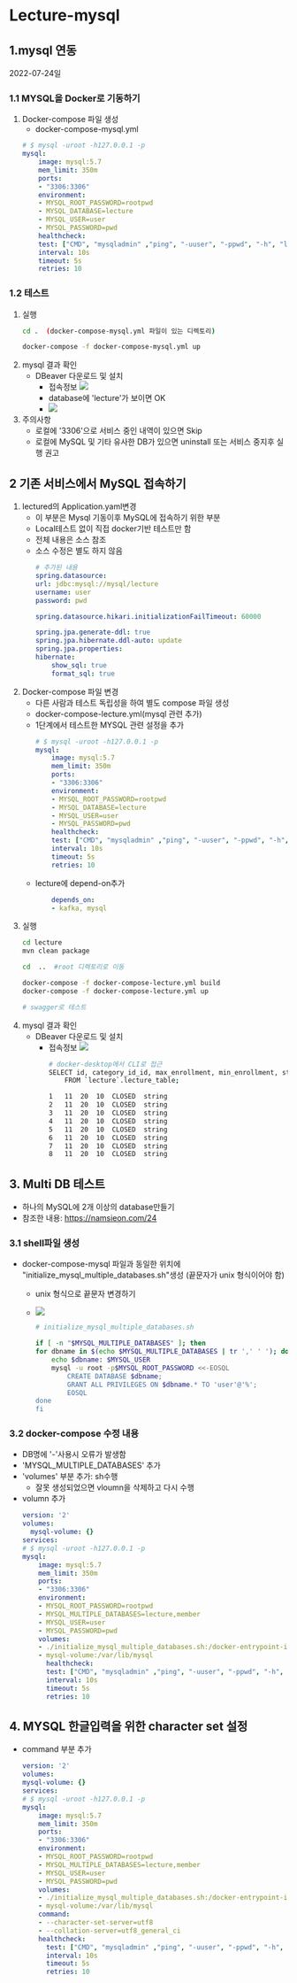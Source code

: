 # Lecture-mysql



## 1.mysql 연동
2022-07-24일

### 1.1 MYSQL을 Docker로 기동하기
1. Docker-compose 파일 생성
   - docker-compose-mysql.yml
    ```yaml
    # $ mysql -uroot -h127.0.0.1 -p
    mysql:
        image: mysql:5.7
        mem_limit: 350m
        ports:
        - "3306:3306"
        environment:
        - MYSQL_ROOT_PASSWORD=rootpwd
        - MYSQL_DATABASE=lecture
        - MYSQL_USER=user
        - MYSQL_PASSWORD=pwd
        healthcheck:
        test: ["CMD", "mysqladmin" ,"ping", "-uuser", "-ppwd", "-h", "localhost"]
        interval: 10s
        timeout: 5s
        retries: 10
    ```
### 1.2 테스트
1. 실행
    ```bash
    cd .  (docker-compose-mysql.yml 파일이 있는 디렉토리)

    docker-compose -f docker-compose-mysql.yml up

    ```
2. mysql 결과 확인
   - DBeaver 다운로드 및 설치
     - 접속정보 ![](images/01-connection.png)
     - database에 'lecture'가 보이면 OK
     - ![](images/01-mysql-01.png)
3. 주의사항
   - 로컬에 '3306'으로 서비스 중인 내역이 있으면 Skip
   - 로컬에 MySQL 및 기타 유사한 DB가 있으면 uninstall 또는 서비스 중지후 실행 권고
## 2 기존 서비스에서 MySQL 접속하기
1. lectured의 Application.yaml변경
   - 이 부분은 Mysql 기동이후 MySQL에 접속하기 위한 부분
   - Local테스트 없이 직접 docker기반 테스트만 함
   - 전체 내용은 소스 참조
   - 소스 수정은 별도 하지 않음
        ```yaml
        # 추가된 내용
        spring.datasource:
        url: jdbc:mysql://mysql/lecture
        username: user
        password: pwd

        spring.datasource.hikari.initializationFailTimeout: 60000

        spring.jpa.generate-ddl: true
        spring.jpa.hibernate.ddl-auto: update
        spring.jpa.properties:
        hibernate:
            show_sql: true
            format_sql: true
        ```
2. Docker-compose 파일 변경
   - 다른 사람과 테스트 독립성을 하여 별도 compose 파일 생성
   - docker-compose-lecture.yml(mysql 관련 추가)
   - 1단계에서 테스트한 MYSQL 관련 설정을 추가
        ```yaml
        # $ mysql -uroot -h127.0.0.1 -p
        mysql:
            image: mysql:5.7
            mem_limit: 350m
            ports:
            - "3306:3306"
            environment:
            - MYSQL_ROOT_PASSWORD=rootpwd
            - MYSQL_DATABASE=lecture
            - MYSQL_USER=user
            - MYSQL_PASSWORD=pwd
            healthcheck:
            test: ["CMD", "mysqladmin" ,"ping", "-uuser", "-ppwd", "-h", "localhost"]
            interval: 10s
            timeout: 5s
            retries: 10
        ```
    - lecture에 depend-on추가
        ```yaml
            depends_on:
            - kafka, mysql
        ```
3. 실행
    ```bash
    cd lecture
    mvn clean package

    cd  ..  #root 디렉토리로 이동

    docker-compose -f docker-compose-lecture.yml build
    docker-compose -f docker-compose-lecture.yml up

    # swagger로 테스트
    ```
4. mysql 결과 확인
   - DBeaver 다운로드 및 설치
     - 접속정보 ![](images/01-connection.png)
        ```bash
        # docker-desktop에서 CLI로 접근
        SELECT id, category_id_id, max_enrollment, min_enrollment, status, title, version
            FROM `lecture`.lecture_table;

        1	11	20	10	CLOSED	string
        2	11	20	10	CLOSED	string
        3	11	20	10	CLOSED	string
        4	11	20	10	CLOSED	string
        5	11	20	10	CLOSED	string
        6	11	20	10	CLOSED	string
        7	11	20	10	CLOSED	string
        8	11	20	10	CLOSED	string
        ```
## 3. Multi DB 테스트
- 하나의 MySQL에 2개 이상의 database만들기
- 참조한 내용: https://namsieon.com/24

### 3.1 shell파일 생성
- docker-compose-mysql 파일과 동일한 위치에 "initialize_mysql_multiple_databases.sh"생성 (끝문자가 unix 형식이어야 함)
  - unix 형식으로 끝문자 변경하기
  - ![](images/01-mysql-02.png)

    ```sh
    # initialize_mysql_multiple_databases.sh

    if [ -n "$MYSQL_MULTIPLE_DATABASES" ]; then
    for dbname in $(echo $MYSQL_MULTIPLE_DATABASES | tr ',' ' '); do
        echo $dbname: $MYSQL_USER
        mysql -u root -p$MYSQL_ROOT_PASSWORD <<-EOSQL
            CREATE DATABASE $dbname;
            GRANT ALL PRIVILEGES ON $dbname.* TO 'user'@'%';
            EOSQL
    done
    fi
    ```

### 3.2 docker-compose 수정 내용
- DB명에 '-'사용시 오류가 발생함
- 'MYSQL_MULTIPLE_DATABASES' 추가
- 'volumes' 부분 추가: sh수행
  - 잘못 생성되었으면 vloumn을 삭제하고 다시 수행
- volumn 추가
    ```yaml
    version: '2'
    volumes:
      mysql-volume: {}
    services:
    # $ mysql -uroot -h127.0.0.1 -p
    mysql:
        image: mysql:5.7
        mem_limit: 350m
        ports:
        - "3306:3306"
        environment:
        - MYSQL_ROOT_PASSWORD=rootpwd
        - MYSQL_MULTIPLE_DATABASES=lecture,member
        - MYSQL_USER=user
        - MYSQL_PASSWORD=pwd
        volumes:
        - ./initialize_mysql_multiple_databases.sh:/docker-entrypoint-initdb.d/initialize_mysql_multiple_databases.sh
        - mysql-volume:/var/lib/mysql
          healthcheck:
          test: ["CMD", "mysqladmin" ,"ping", "-uuser", "-ppwd", "-h", "localhost"]
          interval: 10s
          timeout: 5s
          retries: 10
    ```

## 4. MYSQL 한글입력을 위한 character set 설정

- command 부분 추가
    ```yml
    version: '2'
    volumes:
    mysql-volume: {}
    services:
    # $ mysql -uroot -h127.0.0.1 -p
    mysql:
        image: mysql:5.7
        mem_limit: 350m
        ports:
        - "3306:3306"
        environment:
        - MYSQL_ROOT_PASSWORD=rootpwd
        - MYSQL_MULTIPLE_DATABASES=lecture,member
        - MYSQL_USER=user
        - MYSQL_PASSWORD=pwd
        volumes:
        - ./initialize_mysql_multiple_databases.sh:/docker-entrypoint-initdb.d/initialize_mysql_multiple_databases.sh
        - mysql-volume:/var/lib/mysql
        command:
        - --character-set-server=utf8
        - --collation-server=utf8_general_ci
        healthcheck:
          test: ["CMD", "mysqladmin" ,"ping", "-uuser", "-ppwd", "-h", "localhost"]
          interval: 10s
          timeout: 5s
          retries: 10
    ```
